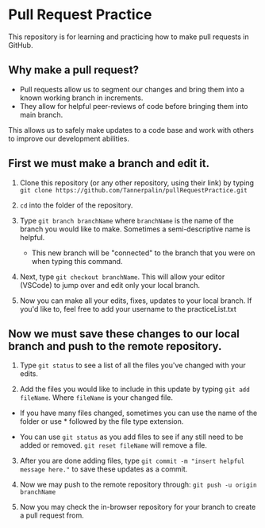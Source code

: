 # Pull Request Practice
This repository is for learning and practicing how to make pull requests in GitHub.

## Why make a pull request?

- Pull requests allow us to segment our changes and bring them into a known working branch in increments. 
- They allow for helpful peer-reviews of code before bringing them into main branch. 

This allows us to safely make updates to a code base and work with others to improve our development abilities.

## First we must make a branch and edit it.

1. Clone this repository (or any other repository, using their link) by typing `git clone https://github.com/Tannerpalin/pullRequestPractice.git`

2. `cd` into the folder of the repository.

3. Type `git branch branchName` where `branchName` is the name of the branch you would like to make. Sometimes a semi-descriptive name is helpful.
  
    - This new branch will be "connected" to the branch that you were on when typing this command.

4. Next, type `git checkout branchName`. This will allow your editor (VSCode) to jump over and edit only your local branch.

5. Now you can make all your edits, fixes, updates to your local branch. If you'd like to, feel free to add your username to the practiceList.txt

## Now we must save these changes to our local branch and push to the remote repository.

1. Type `git status` to see a list of all the files you've changed with your edits.

2. Add the files you would like to include in this update by typing `git add fileName`. Where `fileName` is your changed file.

  - If you have many files changed, sometimes you can use the name of the folder or use * followed by the file type extension.
  
  - You can use `git status` as you add files to see if any still need to be added or removed. `git reset fileName` will remove a file.
  
3. After you are done adding files, type `git commit -m "insert helpful message here."` to save these updates as a commit.

4. Now we may push to the remote repository through: `git push -u origin branchName`

5. Now you may check the in-browser repository for your branch to create a pull request from.
